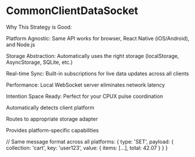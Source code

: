 # CommonClientDataSocket
Why This Strategy is Good:

Platform Agnostic: Same API works for browser, React Native (iOS/Android), and Node.js

Storage Abstraction: Automatically uses the right storage (localStorage, AsyncStorage, SQLite, etc.)

Real-time Sync: Built-in subscriptions for live data updates across all clients

Performance: Local WebSocket server eliminates network latency

Intention Space Ready: Perfect for your CPUX pulse coordination

Automatically detects client platform

Routes to appropriate storage adapter

Provides platform-specific capabilities

// Same message format across all platforms:
{
  type: 'SET',
  payload: {
    collection: 'cart',
    key: 'user123',
    value: { items: [...], total: 42.07 }
  }
}
